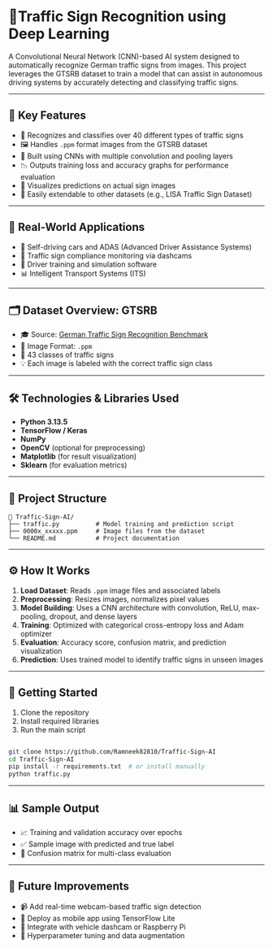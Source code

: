 # 🚦Traffic Sign Recognition using Deep Learning

A Convolutional Neural Network (CNN)-based AI system designed to automatically recognize German traffic signs from images. This project leverages the GTSRB dataset to train a model that can assist in autonomous driving systems by accurately detecting and classifying traffic signs.

---

## 🧠 Key Features

- 🧾 Recognizes and classifies over 40 different types of traffic signs
- 🖼️ Handles `.ppm` format images from the GTSRB dataset
- 🧠 Built using CNNs with multiple convolution and pooling layers
- 📉 Outputs training loss and accuracy graphs for performance evaluation
- 📌 Visualizes predictions on actual sign images
- 🔁 Easily extendable to other datasets (e.g., LISA Traffic Sign Dataset)

---

## 🎯 Real-World Applications

- 🚗 Self-driving cars and ADAS (Advanced Driver Assistance Systems)
- 📸 Traffic sign compliance monitoring via dashcams
- 🧠 Driver training and simulation software
- 📊 Intelligent Transport Systems (ITS)

---

## 🗂️ Dataset Overview: GTSRB

- 🎓 Source: [German Traffic Sign Recognition Benchmark](https://benchmark.ini.rub.de/gtsrb_news.html)
- 📁 Image Format: `.ppm`
- 🔢 43 classes of traffic signs
- 💡 Each image is labeled with the correct traffic sign class

---

## 🛠️ Technologies & Libraries Used

- **Python 3.13.5**
- **TensorFlow / Keras**
- **NumPy**
- **OpenCV** (optional for preprocessing)
- **Matplotlib** (for result visualization)
- **Sklearn** (for evaluation metrics)

---

## 📂 Project Structure

```
📁 Traffic-Sign-AI/
├── traffic.py          # Model training and prediction script
├── 0000x_xxxxx.ppm     # Image files from the dataset
└── README.md           # Project documentation
```

---

## ⚙️ How It Works

1. **Load Dataset**: Reads `.ppm` image files and associated labels
2. **Preprocessing**: Resizes images, normalizes pixel values
3. **Model Building**: Uses a CNN architecture with convolution, ReLU, max-pooling, dropout, and dense layers
4. **Training**: Optimized with categorical cross-entropy loss and Adam optimizer
5. **Evaluation**: Accuracy score, confusion matrix, and prediction visualization
6. **Prediction**: Uses trained model to identify traffic signs in unseen images

---

## 🚀 Getting Started

1. Clone the repository  
2. Install required libraries  
3. Run the main script

```bash

git clone https://github.com/Ramneek82810/Traffic-Sign-AI
cd Traffic-Sign-AI
pip install -r requirements.txt  # or install manually
python traffic.py
```

---

## 📊 Sample Output

- 📈 Training and validation accuracy over epochs
- ✅ Sample image with predicted and true label
- 🔁 Confusion matrix for multi-class evaluation

---

## 🔮 Future Improvements

- 📹 Add real-time webcam-based traffic sign detection
- 📱 Deploy as mobile app using TensorFlow Lite
- 🎥 Integrate with vehicle dashcam or Raspberry Pi
- 🧪 Hyperparameter tuning and data augmentation
